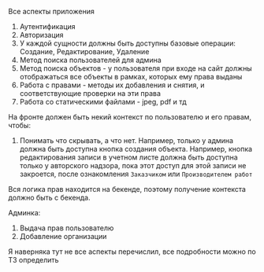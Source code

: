 Все аспекты приложения

1. Аутентификация
2. Авторизация
3. У каждой сущности должны быть доступны базовые операции: Создание, Редактирование, Удаление
4. Метод поиска пользователей для админа
5. Метод поиска объектов - у пользователя при входе на сайт должны отображаться все объекты в рамках, которых ему права
   выданы
6. Работа с правами - методы их добавления и снятия, и соответствующие проверки на эти права
7. Работа со статическими файлами - jpeg, pdf и тд

На фронте должен быть некий контекст по пользователю и его
правам, чтобы:

1. Понимать что скрывать, а что нет. Например, только у админа
   должна быть доступна кнопка создания объекта. Например, кнопка
   редактирования записи в учетном листе должна быть доступна
   только у авторского надзора, пока этот доступ для этой записи
   не закроется, после ознакомления `Заказчиком` или `Производителем работ`

Вся логика прав находится на бекенде, поэтому получение контекста
должно быть с бекенда.

Админка:

1. Выдача прав пользователю
2. Добавление организации

Я наверняка тут не все аспекты перечислил, все подробности можно по ТЗ определить